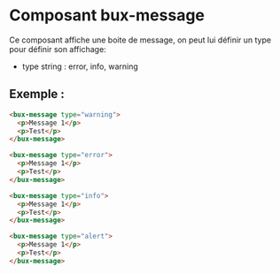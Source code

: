 # Composant bux-message

Ce composant affiche une boite de message, on peut lui définir un type pour définir son affichage:

- type string : error, info, warning

## Exemple :

```html
<bux-message type="warning">
  <p>Message 1</p>
  <p>Test</p>
</bux-message>

<bux-message type="error">
  <p>Message 1</p>
  <p>Test</p>
</bux-message>

<bux-message type="info">
  <p>Message 1</p>
  <p>Test</p>
</bux-message>

<bux-message type="alert">
  <p>Message 1</p>
  <p>Test</p>
</bux-message>
```
